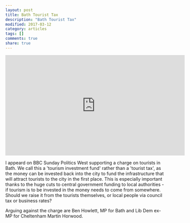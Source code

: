 ```yaml
---
layout: post
title: Bath Tourist Tax
description: "Bath Tourist Tax"
modified: 2017-03-12
category: articles
tags: []
comments: true
share: true
---
```


<iframe width="560" height="315" src="https://www.youtube.com/embed/ExL-_S6o82I" frameborder="0" allowfullscreen></iframe>

I appeard on BBC Sunday Politics West supporting a charge on tourists in Bath. We call this a 'tourism investment fund'
rather than a 'tourist tax', as the money can be invested back into the city to fund the infrastructure that will attract
tourists to the city in the first place. This is especially important thanks to the huge cuts to central government funding
to local authorities - if tourism is to be invested in the money needs to come from somewhere. Should we raise it from the
tourists themselves, or local people via council tax or business rates?

Arguing against the charge are Ben Howlett, MP for Bath and Lib Dem ex-MP for Cheltenham Martin Horwood.
